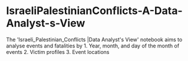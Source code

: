 # IsraeliPalestinianConflicts-A-Data-Analyst-s-View
The 'Israeli_Palestinian_Conflicts |Data Analyst's View' notebook aims to analyse events and fatalities by 1. Year, month, and day of the month of events 2. Victim profiles 3. Event locations
